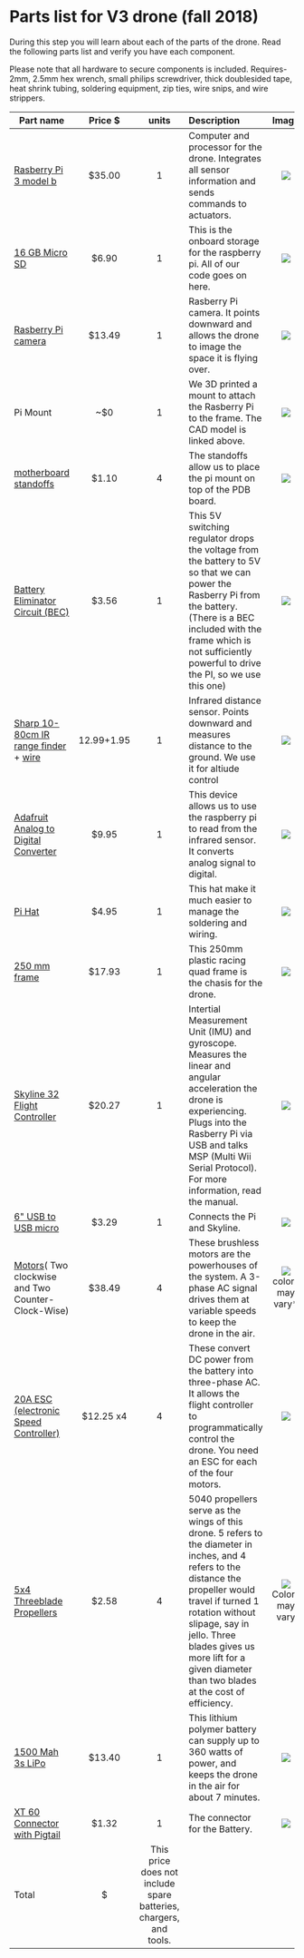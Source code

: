 # Parts list for V3 drone (fall 2018)
During this step you will learn about each of the parts of the drone. Read the following parts list and verify you have each component.

Please note that all hardware to secure components is included.
Requires- 2mm, 2.5mm hex wrench, small philips screwdriver, thick doublesided tape, heat shrink tubing, soldering equipment, zip ties, wire snips, and wire strippers.

| Part name      | Price $       | units | Description | Image|
| ------------- |:-------------:| :-----:|:--------------|:--------:|
| [Rasberry Pi 3 model b](https://www.adafruit.com/product/3055?src=raspberrypi)     | $35.00 | 1 |Computer and processor for the drone. Integrates all sensor information and sends commands to actuators.| ![](http://cs.brown.edu/courses/cs1951r//projects/build/pics/components/pi-on-box.jpg)	|
| [16 GB Micro SD](https://www.amazon.com/SanDisk-Mobile-MicroSDHC-SDSDQM-B35A-Adapter/dp/B004ZIENBA/ref=sr_1_4?ie=UTF8&qid=1532982271&sr=8-4&keywords=16+gb+micro+sd+card)|   $6.90  |   1 |This is the onboard storage for the raspberry pi. All of our code goes on here.| ![](http://cs.brown.edu/courses/cs1951r//projects/build/pics/components/sd.jpg)| 
| [Rasberry Pi camera](https://www.amazon.com/Arducam-Megapixels-Sensor-OV5647-Raspberry/dp/B012V1HEP4/ref=sr_1_3?s=electronics&ie=UTF8&qid=1500905533&sr=1-3&keywords=raspberry+pi+camera) | $13.49      |    1 |Rasberry Pi camera. It points downward and allows the drone to image the space it is flying over.| ![](http://cs.brown.edu/courses/cs1951r/projects/build/pics/components/cam.jpg)
|Pi Mount| ~$0|1|We 3D printed a mount to attach the Rasberry Pi to the frame. The CAD model is linked above.	|![](http://cs.brown.edu/courses/cs1951r/projects/build/pics/components/pimount.jpg)|
|[motherboard standoffs](https://www.amazon.com/Motherboard-Brass-Standoff-Hexagonal-Spacer/dp/B00MJU985C/)| $1.10 |4| The standoffs allow us to place the pi mount on top of the PDB board.|![](https://images-na.ssl-images-amazon.com/images/I/616PAszgiPL._SL1100_.jpg)|
|[Battery Eliminator Circuit (BEC)](https://hobbyking.com/en_us/kingkong-5v-3a-ubec.html)| $3.56| 1| This 5V switching regulator drops the voltage from the battery to 5V so that we can power the Rasberry Pi from the battery. (There is a BEC included with the frame which is not sufficiently powerful to drive the PI, so we use this one)|![](https://hobbyking.com/media/catalog/product/cache/1/image/660x415/17f82f742ffe127f42dca9de82fb58b1/legacy/catalog/89452_2__4.jpg)|
|[Sharp 10-80cm IR range finder](https://www.digikey.com/product-detail/en/parallax-inc/28995/28995-ND/3523692) + [wire](https://www.robotshop.com/en/sirc-01-sharp-gp2-ir-sensor-cable-8.html?gclid=CjwKCAjw-8nbBRBnEiwAqWt1zUGFRw9FjnwJPU__O74-R7HYHX9dCgERxLdfKhTzlReZZWVJIDEfzxoCZvcQAvD_BwE)| $12.99+$1.95 | 1 | Infrared distance sensor. Points downward and measures distance to the ground. We use it for altiude control|![](http://cs.brown.edu/courses/cs1951r/projects/build/pics/components/ir.jpg)|
|[Adafruit Analog to Digital Converter](https://www.digikey.com/product-detail/en/adafruit-industries-llc/1083/1528-1014-ND/4990763) | $9.95 | 1 | This device allows us to use the raspberry pi to read from the infrared sensor. It converts analog signal to digital.| ![](http://cs.brown.edu/courses/cs1951r/projects/build/pics/components/adc.jpg) |
|[Pi Hat](https://www.adafruit.com/product/2310)| $4.95 | 1| This hat make it much easier to manage the soldering and wiring. | ![](https://cdn-shop.adafruit.com/1200x900/2310-09.jpg)|
|[250 mm frame](https://hobbyking.com/en_us/hobbyking-fpv250-v4-orange-ghost-edition-led-night-flyer-fpv-quad-copter-orange-kit.html)| $17.93 | 1 | This 250mm plastic racing quad frame is the chasis for the drone.| ![](http://cs.brown.edu/courses/cs1951r/projects/build/pics/components/frame.jpg)|
|[Skyline 32 Flight Controller](https://hobbyking.com/en_us/skyline32-acro-flight-controller-w-baseflight-cleanflight.html)| $20.27 | 1 | Intertial Measurement Unit (IMU) and gyroscope. Measures the linear and angular acceleration the drone is experiencing. Plugs into the Rasberry Pi via USB and talks MSP (Multi Wii Serial Protocol). For more information, read the manual.| ![](http://cs.brown.edu/courses/cs1951r/projects/build/pics/components/skyline.jpg)|
|[6" USB to USB micro](https://www.amazon.com/StarTech-com-Inch-Micro-USB-Cable/dp/B003YKX6WM/ref=sr_1_3?ie=UTF8&qid=1500904430&sr=8-3&keywords=usb+micro+short)| $3.29 | 1| Connects the Pi and Skyline.| ![](http://cs.brown.edu/courses/cs1951r/projects/build/pics/components/usb.jpg)|
|[Motors](https://www.amazon.com/Crazepony-DX2205-2300KV-Brushless-Quadcopter/dp/B07B4738T9/ref=sr_1_3?ie=UTF8&qid=1533931551&sr=8-3&keywords=2205%2B2300kv%2Bbrushless%2Bmotor&th=1)( Two clockwise and Two Counter-Clock-Wise)|$38.49 | 4| These brushless motors are the powerhouses of the system. A 3-phase AC signal drives them at variable speeds to keep the drone in the air. | ![](https://images-na.ssl-images-amazon.com/images/I/71VtiyH-HuL._SL1000_.jpg)colors may vary*|
|[20A ESC (electronic Speed Controller)](https://hobbyking.com/en_us/afro-race-spec-mini-20amp-opto-multi-rotor-speed-controller.html)| $12.25 x4| 4| These convert DC power from the battery into three-phase AC. It allows the flight controller to programmatically control the drone. You need an ESC for each of the four motors.	| ![](https://encrypted-tbn0.gstatic.com/images?q=tbn:ANd9GcRWCOXUefLZQbq8J8ttISwtHsb1G7t5sfaJIqACb8JMhczpbx2E)| 
|[5x4 Threeblade Propellers](https://www.amazon.com/Toolcool-Kingkong-Propellers-Quadcopters-Multicopters/dp/B01INCXORW/ref=sr_1_10?ie=UTF8&qid=1535475658&sr=8-10&keywords=5040+props)| $2.58 | 4 |5040 propellers serve as the wings of this drone. 5 refers to the diameter in inches, and 4 refers to the distance the propeller would travel if turned 1 rotation without slipage, say in jello. Three blades gives us more lift for a given diameter than two blades at the cost of efficiency.| ![](http://cdn.shopify.com/s/files/1/1409/4820/products/IMG_0783.JPG?v=1472548011) Colors may vary|
|[1500 Mah 3s LiPo](https://hobbyking.com/en_us/turnigy-1500mah-3s-25c-lipo-pack.html)| $13.40 | 1|  This lithium polymer battery can supply up to 360 watts of power, and keeps the drone in the air for about 7 minutes.| ![](https://hobbyking.com/media/catalog/product/cache/1/image/660x415/17f82f742ffe127f42dca9de82fb58b1/2/6/26565.jpg)|
|[XT 60 Connector with Pigtail](https://hobbyking.com/en_us/4mm-banana-plug-to-6-x-male-xt60-in-parallel.html)| $1.32 | 1 | The connector for the Battery.| ![](http://cs.brown.edu/courses/cs1951r/projects/build/pics/components/xt60.jpg)|
| Total| $| This price does not include spare batteries, chargers, and tools.


